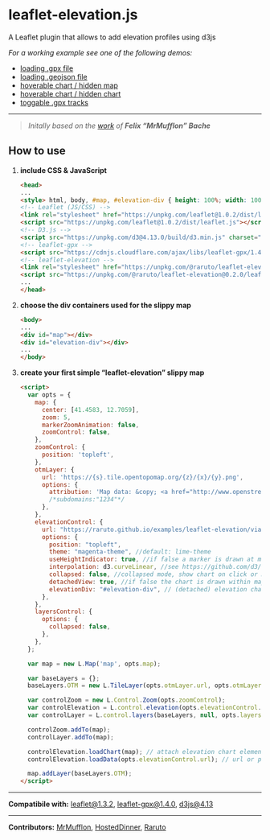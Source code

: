 # leaflet-elevation.js
A Leaflet plugin that allows to add elevation profiles using d3js

_For a working example see one of the following demos:_
- [loading .gpx file](https://raruto.github.io/examples/leaflet-elevation/leaflet-elevation.html)
- [loading .geojson file](https://raruto.github.io/examples/leaflet-elevation/leaflet-elevation_geojson-data.html)
- [hoverable chart / hidden map](https://raruto.github.io/examples/leaflet-elevation/leaflet-elevation_hidden-map.html)
- [hoverable chart / hidden chart](https://raruto.github.io/examples/leaflet-elevation/leaflet-elevation_hidden-chart.html)
- [toggable .gpx tracks](https://raruto.github.io/examples/leaflet-elevation/leaflet-elevation_multiple-tracks.html)

---

> _Initally based on the [work](http://mrmufflon.github.io/Leaflet.Elevation/) of **Felix “MrMufflon” Bache**_

## How to use

1. **include CSS & JavaScript**
    ```html
    <head>
    ...
    <style> html, body, #map, #elevation-div { height: 100%; width: 100%; padding: 0; margin: 0; } #map { height: 75%; } #elevation-div {	height: 25%; font: 12px/1.5 "Helvetica Neue", Arial, Helvetica, sans-serif; } </style>
    <!-- Leaflet (JS/CSS) -->
    <link rel="stylesheet" href="https://unpkg.com/leaflet@1.0.2/dist/leaflet.css" />
    <script src="https://unpkg.com/leaflet@1.0.2/dist/leaflet.js"></script>
    <!-- D3.js -->
    <script src="https://unpkg.com/d3@4.13.0/build/d3.min.js" charset="utf-8"></script>
    <!-- leaflet-gpx -->
    <script src="https://cdnjs.cloudflare.com/ajax/libs/leaflet-gpx/1.4.0/gpx.js"></script>
    <!-- leaflet-elevation -->
    <link rel="stylesheet" href="https://unpkg.com/@raruto/leaflet-elevation@0.2.0/leaflet-elevation.css" />
    <script src="https://unpkg.com/@raruto/leaflet-elevation@0.2.0/leaflet-elevation.js"></script>
    ...
    </head>
    ```
2. **choose the div containers used for the slippy map**
    ```html
    <body>
    ...
    <div id="map"></div>
    <div id="elevation-div"></div>
    ...
    </body>
    ```
3. **create your first simple “leaflet-elevation” slippy map**
    ```html
    <script>
      var opts = {
        map: {
          center: [41.4583, 12.7059],
          zoom: 5,
          markerZoomAnimation: false,
          zoomControl: false,
        },
        zoomControl: {
          position: 'topleft',
        },
        otmLayer: {
          url: 'https://{s}.tile.opentopomap.org/{z}/{x}/{y}.png',
          options: {
            attribution: 'Map data: &copy; <a href="http://www.openstreetmap.org/copyright">OpenStreetMap</a>, <a href="http://viewfinderpanoramas.org">SRTM</a> | Map style: &copy; <a href="https://opentopomap.org">OpenTopoMap</a> (<a href="https://creativecommons.org/licenses/by-sa/3.0/">CC-BY-SA</a>)',
            /*subdomains:"1234"*/
          },
        },
        elevationControl: {
          url: "https://raruto.github.io/examples/leaflet-elevation/via-emilia.gpx",
          options: {
            position: "topleft",
            theme: "magenta-theme", //default: lime-theme
            useHeightIndicator: true, //if false a marker is drawn at map position
            interpolation: d3.curveLinear, //see https://github.com/d3/d3/wiki/
            collapsed: false, //collapsed mode, show chart on click or mouseover
            detachedView: true, //if false the chart is drawn within map container
            elevationDiv: "#elevation-div", // (detached) elevation chart container
          },
        },
        layersControl: {
          options: {
            collapsed: false,
          },
        },
      };

      var map = new L.Map('map', opts.map);

      var baseLayers = {};
      baseLayers.OTM = new L.TileLayer(opts.otmLayer.url, opts.otmLayer.options);

      var controlZoom = new L.Control.Zoom(opts.zoomControl);
      var controlElevation = L.control.elevation(opts.elevationControl.options);
      var controlLayer = L.control.layers(baseLayers, null, opts.layersControl.options);

      controlZoom.addTo(map);
      controlLayer.addTo(map);

      controlElevation.loadChart(map); // attach elevation chart element to map
      controlElevation.loadData(opts.elevationControl.url); // url or plain gpx/geojson data

      map.addLayer(baseLayers.OTM);
    </script>
    ```

---

**Compatibile with:** leaflet@1.3.2, leaflet-gpx@1.4.0, d3js@4.13

---

**Contributors:** [MrMufflon](https://github.com/MrMufflon/Leaflet.Elevation), [HostedDinner](https://github.com/HostedDinner/Leaflet.Elevation), [Raruto](https://github.com/Raruto/leaflet-elevation)
